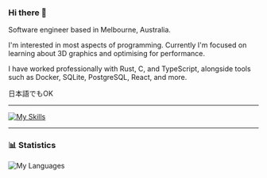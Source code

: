 ### Hi there 👋

Software engineer based in Melbourne, Australia.

I'm interested in most aspects of programming. Currently I'm focused on learning about 3D graphics and optimising for performance.

I have worked professionally with Rust, C, and TypeScript, alongside tools such as Docker, SQLite, PostgreSQL, React, and more.

日本語でもOK

---

[![My Skills](https://skillicons.dev/icons?i=rust,c,ts,ocaml,sqlite,neovim,docker)](https://skillicons.dev)

---

### 📊 Statistics

![My Languages](https://github-readme-stats.vercel.app/api/top-langs/?username=omnisci3nce)
